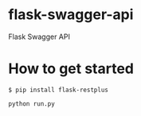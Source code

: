 # flask-swagger-api
Flask Swagger API

# How to get started
`$ pip install flask-restplus`

`python run.py`

